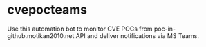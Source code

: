 # cvepocteams
Use this automation bot to monitor CVE POCs from poc-in-github.motikan2010.net API and deliver notifications via MS Teams.
